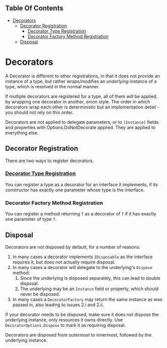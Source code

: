 <!-- START doctoc generated TOC please keep comment here to allow auto update -->
<!-- DON'T EDIT THIS SECTION, INSTEAD RE-RUN doctoc TO UPDATE -->
## Table Of Contents

- [Decorators](#decorators)
  - [Decorator Registration](#decorator-registration)
    - [Decorator Type Registration](#decorator-type-registration)
    - [Decorator Factory Method Registration](#decorator-factory-method-registration)
  - [Disposal](#disposal)

<!-- END doctoc generated TOC please keep comment here to allow auto update -->

# Decorators

A Decorator is different to other registrations, in that it does not provide an instance of a type, but rather wraps/modifies an *underlying* instance of a type, which is resolved in the normal manner.

If multiple decorators are registered for a type, all of them will be applied, by wrapping one decorator in another, onion style. The order in which decorators wrap each other is deterministic but an implementation detail - you should not rely on this order.

Decorators are not applied to delegate parameters, or to `[Instance]` fields and properties with Options.DoNotDecorate applied. They are applied to everything else.

## Decorator Registration

There are two ways to register decorators.

### [Decorator Type Registration](https://github.com/YairHalberstadt/stronginject/wiki/DecoratorTypeRegistration)

You can register a type as a decorator for an interface it implements, if its constructor has exactly one parameter whose type is the interface.

### Decorator Factory Method Registration

You can register a method returning `T` as a decorator of `T` if it has exactly one parameter of type `T`.

## Disposal

Decorators are not disposed by default, for a number of reasons:
1. In many cases a decorator implements `IDisposable` as the interface requires it, but does not actually require disposal.
2. In many cases a decorator will delegate to the underlying's `Dispose` method:
   1. Since the underlying is disposed separately, this can lead to double disposal.
   2. The underlying may be an `Instance` field or property, which should never be disposed.
3. In many cases a `DecoratorFactory` may return the same instance as was passed in, also leading to issues 2.i and 2.ii.

If your decorator needs to be disposed, make sure it does not dispose the underlying instance, only resources it owns directly. Use `DecoratorOptions.Dispose` to mark it as requiring disposal.

Decorators are disposed from outermost to innermost, followed by the underlying instance.
